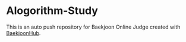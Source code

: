 # Alogorithm-Study
This is an auto push repository for Baekjoon Online Judge created with [BaekjoonHub](https://github.com/BaekjoonHub/BaekjoonHub).
